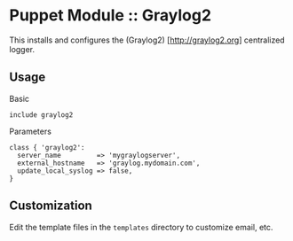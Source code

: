 # Puppet Module :: Graylog2 

This installs and configures the (Graylog2) [http://graylog2.org] centralized logger.

## Usage

Basic

`include graylog2`

Parameters

```
class { 'graylog2':
  server_name         => 'mygraylogserver',
  external_hostname   => 'graylog.mydomain.com',
  update_local_syslog => false,
} 
```

## Customization

Edit the template files in the `templates` directory to customize email, etc.
